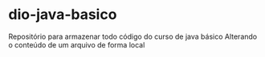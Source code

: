 # dio-java-basico
Repositório para armazenar todo código do curso de java básico
Alterando o conteúdo de um arquivo de forma local 